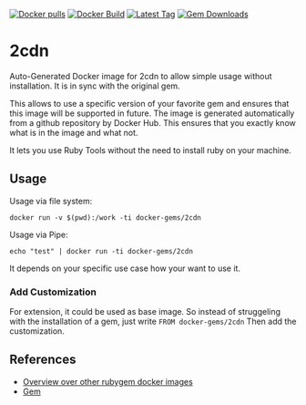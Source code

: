 [![Docker pulls](https://img.shields.io/docker/pulls/rubygem/2cdn.svg)](https://hub.docker.com/r/rubygem/2cdn/)
[![Docker Build](https://img.shields.io/docker/automated/rubygem/2cdn.svg)](https://hub.docker.com/r/rubygem/2cdn/)
[![Latest Tag](https://img.shields.io/github/tag/docker-rubygem/2cdn.svg)](https://hub.docker.com/r/rubygem/2cdn/)
[![Gem Downloads](https://img.shields.io/gem/dt/2cdn.svg)](https://rubygems.org/gems/2cdn/)
# 2cdn

Auto-Generated Docker image for 2cdn to allow simple usage without installation.
It is in sync with the original gem.

This allows to use a specific version of your favorite gem and ensures that this image will be supported in future.
The image is generated automatically from a github repository by Docker Hub.
This ensures that you exactly know what is in the image and what not.

It lets you use Ruby Tools without the need to install ruby on your machine.

## Usage

Usage via file system:

`docker run -v $(pwd):/work -ti docker-gems/2cdn`

Usage via Pipe:

`echo "test" | docker run -ti docker-gems/2cdn`

It depends on your specific use case how your want to use it.

### Add Customization

For extension, it could be used as base image.
So instead of struggeling with the installation of a gem, just write
`FROM docker-gems/2cdn`
Then add the customization.

## References

 - [Overview over other rubygem docker images](https://github.com/thinkbot/docker-rubygem)
 - [Gem](https://rubygems.org/gems/2cdn/)
